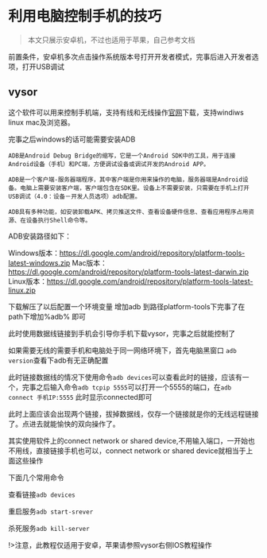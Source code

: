 # 利用电脑控制手机的技巧

> 本文只展示安卓机，不过也适用于苹果，自己参考文档

前置条件，安卓机多次点击操作系统版本号打开开发者模式，完事后进入开发者选项，打开USB调试

## vysor

这个软件可以用来控制手机端，支持有线和无线操作[官网](https://www.vysor.io/)下载，支持windiws linux mac及浏览器。

完事之后windows的话可能需要安装ADB

```
ADB是Android Debug Bridge的缩写，它是一个Android SDK中的工具，用于连接Android设备（手机）和PC端，方便调试设备或调试开发的Android APP。

ADB是一个客户端-服务器端程序，其中客户端是你用来操作的电脑，服务器端是Android设备。电脑上需要安装客户端，客户端包含在SDK里。设备上不需要安装，只需要在手机上打开USB调试（4.0：设备－开发人员选项）adb配置。

ADB具有多种功能，如安装卸载APK、拷贝推送文件、查看设备硬件信息、查看应用程序占用资源、在设备执行Shell命令等。
```

ADB安装路径如下：

Windows版本：https://dl.google.com/android/repository/platform-tools-latest-windows.zip
Mac版本：https://dl.google.com/android/repository/platform-tools-latest-darwin.zip
Linux版本：https://dl.google.com/android/repository/platform-tools-latest-linux.zip

下载解压了以后配置一个环境变量 增加adb 到路径platform-tools下完事了在path下增加%adb% 即可

此时使用数据线链接到手机会引导你手机下载vysor，完事之后就能控制了

如果需要无线的需要手机和电脑处于同一网络环境下，首先电脑黑窗口 `adb version`查看下adb有无正确配置

此时链接数据线的情况下使用命令`adb devices`可以查看此时的链接，应该有一个，完事之后输入命令`adb tcpip 5555`可以打开一个5555的端口，在`adb connect 手机IP:5555` 此时显示connected即可

此时上面应该会出现两个链接，拔掉数据线，仅存一个链接就是你的无线远程链接了。点进去就能愉快的双向操作了。

其实使用软件上的connect network or shared device,不用输入端口，一开始也不用线，直接链接手机也可以，connect network or shared device就相当于上面这些操作

下面几个常用命令

查看链接`adb devices`

重启服务`adb start-srever`

杀死服务`adb kill-server`

!>注意，此教程仅适用于安卓，苹果请参照vysor右侧IOS教程操作





